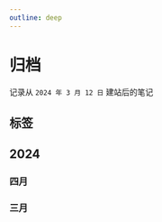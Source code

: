 ```yaml
---
outline: deep
---
```


<script lang="ts" setup>
import MonthDisplay from '../.vitepress/theme/views/monthDisplay.vue'
import TagGroupPage from '../.vitepress/theme/components/tagGroup.vue'
import MarkLink from '../.vitepress/theme/components/markLink.vue'
import { type TagGroup, TagItem, createTag } from '../.vitepress/utils/createTag'

/* 三月数据 */
const marDate = [12, 13, 13, 14, 15, 15, 16, 18, 19, 20, 20, 25, 26, 26, 26, 26, 27, 27, 27, 27, 27, 28, 28, 28, 28, 30]
/* 四月数据 */
const apriDate = [1, 2, 3, 7, 8, 9, 10, 10, 11]

const tagGroups: TagGroup[] = createTag()
let tagsMap: TagItem[] = []
tagGroups.map(group => {
  group.items.map(item => tagsMap.push(item))
})
</script>

# 归档

记录从 `2024 年 3 月 12 日` 建站后的笔记

## 标签

<TagGroupPage :tagGroups="tagGroups" />

## 2024

### 四月

<MonthDisplay :markedDate="apriDate" :year="2024" :month="4" :length="30" />

<MarkLink
  :model="{
      title: 'StyleSheet', link: '/react-native/styleSheet', tagName: 'React Native', createDate: '2024-04-11'
    }"
  :tagsMap="tagsMap"
/>
<MarkLink
  :model="{
      title: 'windicss to tailwindcss', link: '/css/windicss-to-tailwindcss', tagName: 'CSS', createDate: '2024-04-10'
    }"
  :tagsMap="tagsMap"
/>
<MarkLink
  :model="{
      title: 'tailwind 自定义颜色', link: '/css/tailwind-customizing-colors', tagName: 'CSS', createDate: '2024-04-09'
    }"
  :tagsMap="tagsMap"
/>
<MarkLink
  :model="{
      title: '获取 element 的 style 对象', link: '/css/get-computed-style', tagName: 'CSS', createDate: '2024-04-08'
    }"
  :tagsMap="tagsMap"
/>
<MarkLink
  :model="{
      title: '移动端适配', link: '/css/mobile-adaptation', tagName: 'CSS', createDate: '2024-04-07'
    }"
  :tagsMap="tagsMap"
/>
<MarkLink
  :model="{
      title: 'vue3-vite-ts 报错汇总', link: '/fix/fix-vue3-ts-error', tagName: 'Error Fix', createDate: '2024-04-03'
    }"
  :tagsMap="tagsMap"
/>
<MarkLink
  :model="{
      title: 'docker 和 compose 的区别', link: '/docker/docker-and-compose', tagName: 'Docker', createDate: '2024-04-02'
    }"
  :tagsMap="tagsMap"
/>
<MarkLink
  :model="{
      title: '创建文件临时路径', link: '/javascript/create-object-url', tagName: 'Javascript', createDate: '2024-04-01'
    }"
  :tagsMap="tagsMap"
/>

### 三月

<MonthDisplay :markedDate="marDate" :year="2024" :month="3" :length="31" />

<MarkLink
  :model="{
      title: 'tailwind 常用写法', link: '/css/tailwind-basic', tagName: 'CSS', createDate: '2024-03-30'
    }"
  :tagsMap="tagsMap"
  tagStatus="BETA"
/>
<MarkLink
  :model="{
      title: 'Vite-config', link: '/vue3/vite-config', tagName: 'Vue3', createDate: '2024-03-28'
    }"
  :tagsMap="tagsMap"
  tagStatus="BETA"
/>
<MarkLink
  :model="{
      title: 'JSDoc 小记', link: '/javascript/JSDoc', tagName: 'Javascript', createDate: '2024-03-28'
    }"
  :tagsMap="tagsMap"
/>
<MarkLink
  :model="{
      title: '页面特殊事件', link: '/javascript/special-event', tagName: 'Javascript', createDate: '2024-03-28'
    }"
  :tagsMap="tagsMap"
/>
<MarkLink
  :model="{
      title: 'oss-分片上传', link: '/oss/part-upload', tagName: 'OSS', createDate: '2024-03-28'
    }"
  :tagsMap="tagsMap"
/>
<MarkLink
  :model="{
      title: 'vite 配置代理', link: '#', tagName: 'Vue3', createDate: '2024-03-27'
    }"
  :tagsMap="tagsMap"
  tagStatus="MERGED"
/>
<MarkLink
  :model="{
      title: '读取加密文件', link: '/oss/read-encryption-file', tagName: 'OSS', createDate: '2024-03-27'
    }"
  :tagsMap="tagsMap"
/>
<MarkLink
  :model="{
      title: '列举文件', link: '/oss/list-object', tagName: 'OSS', createDate: '2024-03-27'
    }"
  :tagsMap="tagsMap"
/>
<MarkLink
  :model="{
      title: '删除文件', link: '/oss/delete-object', tagName: 'OSS', createDate: '2024-03-27'
    }"
  :tagsMap="tagsMap"
/>
<MarkLink
  :model="{
      title: '客户端直传文件', link: '/oss/client-direct-upload', tagName: 'OSS', createDate: '2024-03-27'
    }"
  :tagsMap="tagsMap"
/>
<MarkLink
  :model="{
      title: '生成客户端对象', link: '/oss/create-client', tagName: 'OSS', createDate: '2024-03-26'
    }"
  :tagsMap="tagsMap"
/>
<MarkLink
  :model="{
      title: '获取 STS 临时凭证', link: '/oss/get-sts', tagName: 'OSS', createDate: '2024-03-26'
    }"
  :tagsMap="tagsMap"
/>
<MarkLink
  :model="{
      title: '获取服务器时间', link: '/javascript/get-server-time', tagName: 'JS Code', createDate: '2024-03-26'
    }"
  :tagsMap="tagsMap"
/>
<MarkLink
  :model="{
      title: 'vue3 中的类型标注', link: '/vue3/vue3-and-typescript', tagName: 'Vue3', createDate: '2024-03-26'
    }"
  :tagsMap="tagsMap"
/>
<MarkLink
  :model="{
      title: '构建 monorepo', link: '/config/create-monorepo', tagName: 'Config', createDate: '2024-03-25'
    }"
  :tagsMap="tagsMap"
/>
<MarkLink
  :model="{
      title: 'Canvas 基础', link: '/css/canvas-basic', tagName: 'CSS', createDate: '2024-03-20'
    }"
  :tagsMap="tagsMap"
/>
<MarkLink
  :model="{
      title: 'JsCode 更新', link: '/javascript/wapper-for-websocket-vue3', tagName: 'JS Code', createDate: '2024-03-19'
    }"
  :tagsMap="tagsMap"
/>
<MarkLink
  :model="{
      title: '令人惊讶的颜色', link: '/css/amazing-color', tagName: 'CSS', createDate: '2024-03-19'
    }"
  :tagsMap="tagsMap"
/>
<MarkLink
  :model="{
      title: '修复 Naive UI 中的潜在的样式冲突', link: '/fix/fix-naive-css-bug', tagName: 'Error Fix', createDate: '2024-03-18'
    }"
  :tagsMap="tagsMap"
/>
<MarkLink
  :model="{
      title: 'My Vitesse', link: '/vue3/my-vitesse', tagName: 'Vue3', createDate: '2024-03-16'
    }"
  :tagsMap="tagsMap"
  tagStatus="BETA"
/>
<MarkLink
  :model="{
      title: '纵轴进度条', link: '/css/vertical-progress-bar', tagName: 'CSS', createDate: '2024-03-15'
    }"
  :tagsMap="tagsMap"
/>
<MarkLink
  :model="{
      title: '图片设计', link: '/css/picture-design', tagName: 'CSS', createDate: '2024-03-15'
    }"
  :tagsMap="tagsMap"
/>
<MarkLink
  :model="{
      title: 'mockJs 基本使用', link: '/3-party-library/how-to-use-mockjs', tagName: 'mockJs', createDate: '2024-03-14'
    }"
  :tagsMap="tagsMap"
/>
<MarkLink
  :model="{
      title: '插件: pinia-plugin-persistedstate', link: '/vue3/pinia-plugin-persistedstate', tagName: 'Vue3', createDate: '2024-03-13'
    }"
  :tagsMap="tagsMap"
/>
<MarkLink
  :model="{
      title: '熊家菜谱(新增利村牛肉)', link: '/ordinary/cook-menu', tagName: 'Ordinary', createDate: '2024-03-13'
    }"
  :tagsMap="tagsMap"
  tagStatus="UPDATED"
/>
<MarkLink
  :model="{
      title: 'vitepress-deploy-in-github-page', link: '/config/vitepress-deploy-in-github-page', tagName: 'Config', createDate: '2024-03-12'
    }"
  :tagsMap="tagsMap"
/>
